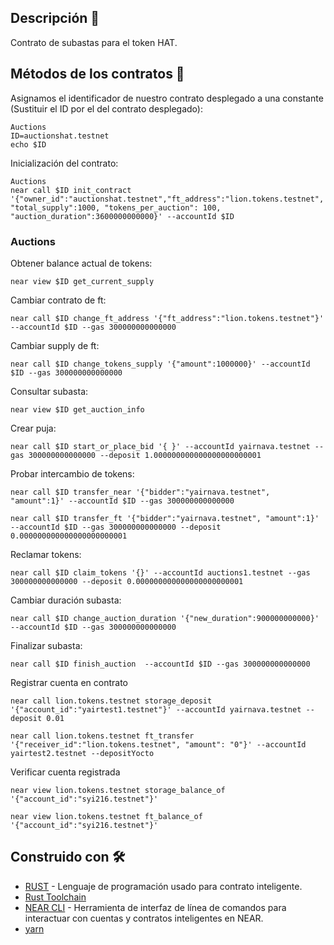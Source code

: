 ## Descripción 📄

Contrato de subastas para el token HAT.

## Métodos de los contratos 🚀

Asignamos el identificador de nuestro contrato desplegado a una constante (Sustituir el ID por el del contrato desplegado):

    Auctions
    ID=auctionshat.testnet
    echo $ID

Inicialización del contrato:

    Auctions
    near call $ID init_contract '{"owner_id":"auctionshat.testnet","ft_address":"lion.tokens.testnet",
    "total_supply":1000, "tokens_per_auction": 100,  "auction_duration":3600000000000}' --accountId $ID

### Auctions


Obtener balance actual de tokens:

    near view $ID get_current_supply

Cambiar contrato de ft:

    near call $ID change_ft_address '{"ft_address":"lion.tokens.testnet"}' --accountId $ID --gas 300000000000000

Cambiar supply de ft:

    near call $ID change_tokens_supply '{"amount":1000000}' --accountId $ID --gas 300000000000000

Consultar subasta:

    near view $ID get_auction_info

Crear puja:

    near call $ID start_or_place_bid '{ }' --accountId yairnava.testnet --gas 300000000000000 --deposit 1.000000000000000000000001

Probar intercambio de tokens:

    near call $ID transfer_near '{"bidder":"yairnava.testnet", "amount":1}' --accountId $ID --gas 300000000000000

    near call $ID transfer_ft '{"bidder":"yairnava.testnet", "amount":1}' --accountId $ID --gas 300000000000000 --deposit 0.000000000000000000000001

Reclamar tokens:

    near call $ID claim_tokens '{}' --accountId auctions1.testnet --gas 300000000000000 --deposit 0.000000000000000000000001

Cambiar duración subasta:

    near call $ID change_auction_duration '{"new_duration":900000000000}' --accountId $ID --gas 300000000000000

Finalizar subasta:

    near call $ID finish_auction  --accountId $ID --gas 300000000000000

Registrar cuenta en contrato

    near call lion.tokens.testnet storage_deposit '{"account_id":"yairtest1.testnet"}' --accountId yairnava.testnet --deposit 0.01

    near call lion.tokens.testnet ft_transfer '{"receiver_id":"lion.tokens.testnet", "amount": "0"}' --accountId yairtest2.testnet --depositYocto

Verificar cuenta registrada
    
    near view lion.tokens.testnet storage_balance_of '{"account_id":"syi216.testnet"}'

    near view lion.tokens.testnet ft_balance_of '{"account_id":"syi216.testnet"}'


## Construido con 🛠️
* [RUST](https://www.rust-lang.org/) - Lenguaje de programación usado para contrato inteligente.
* [Rust Toolchain](https://docs.near.org/docs/develop/contracts/rust/intro#installing-the-rust-toolchain)
* [NEAR CLI](https://docs.near.org/docs/tools/near-cli) - Herramienta de interfaz de línea de comandos para interactuar con cuentas y contratos inteligentes en NEAR.
* [yarn](https://classic.yarnpkg.com/en/docs/install#mac-stable)
